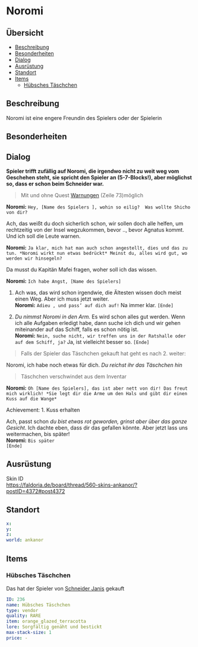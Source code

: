 # Noromi <!-- omit in toc -->

## Übersicht <!-- omit in toc -->
- [Beschreibung](#beschreibung)
- [Besonderheiten](#besonderheiten)
- [Dialog](#dialog)
- [Ausrüstung](#ausr%C3%BCstung)
- [Standort](#standort)
- [Items](#items)
  - [Hübsches Täschchen](#h%C3%BCbsches-t%C3%A4schchen)

## Beschreibung

Noromi ist eine engere Freundin des Spielers oder der Spielerin

## Besonderheiten

## Dialog

**Spieler trifft zufällig auf Noromi, die irgendwo nicht zu weit weg vom Geschehen steht, sie spricht den Spieler an (5-7-Blocks!), aber möglichst so, dass er schon beim Schneider war.**

> Mit und ohne Quest [Warnungen](../einuebung-der-waffe/README.md) (Zeile 73)möglich

**Noromi:**  `Hey, [Name des Spielers ], wohin so eilig?  Was wollte Shicho von dir?`   

Ach, das weißt du doch sicherlich schon, wir sollen doch alle helfen, um rechtzeitig von der Insel wegzukommen, bevor .., bevor Agnatus kommt. Und ich soll die Leute warnen.

**Noromi:**  `Ja klar, mich hat man auch schon angestellt, dies und das zu tun. *Noromi wirkt nun etwas bedrückt* Meinst du, alles wird gut, wo werden wir hinsegeln?`   

Da musst du Kapitän Mafei fragen, woher soll ich das wissen.

**Noromi:** `Ich habe Angst, [Name des Spielers]`

1. Ach was, das wird schon irgendwie, die Ältesten wissen doch meist einen Weg. Aber ich muss jetzt weiter.    
**Noromi:** `Adieu , und pass’ auf dich auf!`
Na immer klar. `[Ende]`


2. *Du nimmst Noromi in den Arm.* Es wird schon alles gut werden. 
Wenn ich alle Aufgaben erledigt habe, dann suche ich dich und wir gehen miteinander auf das Schiff, falls es schon nötig ist.    
**Noromi:** `Nein, suche nicht, wir treffen uns in der Ratshalle oder auf dem Schiff, ja?`
Ja, ist vielleicht besser so. `[Ende]`

> Falls der Spieler das Täschchen gekauft hat geht es nach 2. weiter:

Noromi, ich habe noch etwas für dich. *Du reichst ihr das Täschchen hin*  

> Täschchen verschwindet aus dem Inventar

**Noromi:** `Oh [Name des Spielers], das ist aber nett von dir! Das freut mich wirklich! *Sie legt dir die Arme um den Hals und gibt dir einen Kuss auf die Wange* `

Achievement: 1. Kuss erhalten

Ach, passt schon *du bist etwas rot geworden, grinst aber über das ganze Gesicht*. Ich dachte eben, dass dir das gefallen könnte. Aber jetzt lass uns weitermachen, bis später!   
**Noromi:** `Bis später`   
 `[Ende]`


## Ausrüstung

Skin ID    
https://faldoria.de/board/thread/560-skins-ankanor/?postID=4372#post4372

## Standort

```yml
x: 
y: 
z: 
world: ankanor
```

## Items 

### Hübsches Täschchen

Das hat der Spieler von [Schneider Janis](.../schneider-janis/README.md) gekauft

```yml
ID: 236
name: Hübsches Täschchen
type: vendor
quality: RARE 
item: orange_glazed_terracotta
lore: Sorgfältig genäht und bestickt
max-stack-size: 1
price: -
```

